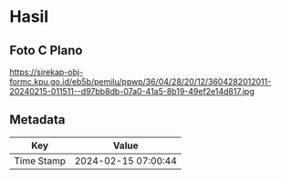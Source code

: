 # Hasil

## Foto C Plano

https://sirekap-obj-formc.kpu.go.id/eb5b/pemilu/ppwp/36/04/28/20/12/3604282012011-20240215-011511--d97bb8db-07a0-41a5-8b19-49ef2e14d817.jpg


## Metadata

| Key        | Value               |
| ---------- | ------------------- |
| Time Stamp | 2024-02-15 07:00:44 |



